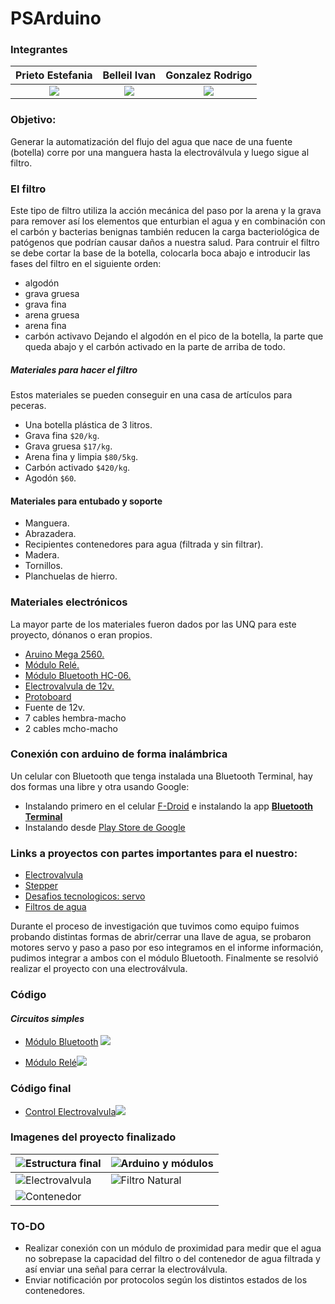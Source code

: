 # PSArduino

### Integrantes

|Prieto Estefania| Belleil Ivan | Gonzalez Rodrigo |
| :--------: | :--------: | :--------: |
| [![](https://avatars0.githubusercontent.com/u/44297919?s=64&v=4)](https://github.com/EstefiCamba)     | [![](https://avatars2.githubusercontent.com/u/12256875?s=64&v=4)](https://github.com/ivigbe)     | [![](https://avatars2.githubusercontent.com/u/8609216?s=64&v=4)](https://github.com/RoAriel)     |

### Objetivo:
 Generar la automatización del flujo del agua que nace de una fuente (botella) corre por una manguera hasta la electroválvula y luego sigue al filtro.


### El filtro

Este tipo de filtro utiliza la acción mecánica del paso por la arena y la grava para remover así los elementos que enturbian el agua y en combinación con el carbón y bacterias benignas también reducen la carga bacteriológica de patógenos que podrían causar daños a nuestra salud. Para contruir el filtro se debe cortar la base de la botella, colocarla boca abajo e introducir las fases del filtro en el siguiente orden:
- algodón
- grava gruesa
- grava fina
- arena gruesa
- arena fina
- carbón activavo
Dejando el algodón en el pico de la botella, la parte que queda abajo y el carbón activado en la parte de arriba de todo.

##### Materiales para hacer el filtro
Estos materiales se pueden conseguir en una casa de artículos para peceras.

- Una botella plástica de 3 litros.
- Grava fina  `$20/kg`.
- Grava gruesa  `$17/kg`.
- Arena fina y limpia  `$80/5kg`.
- Carbón activado  `$420/kg`.
- Agodón  `$60`.

#### Materiales para entubado y soporte

- Manguera.
- Abrazadera.
- Recipientes contenedores para agua (filtrada y sin filtrar).
- Madera.
- Tornillos.
- Planchuelas de hierro.

### Materiales electrónicos

La mayor parte de los materiales fueron dados por las UNQ para este proyecto, dónanos o eran propios.
- [Aruino Mega 2560.](https://articulo.mercadolibre.com.ar/MLA-619909192-arduino-mega-2560-r3-16au-cable-usb-domotica-y-robotica-_JM?quantity=1)
- [Módulo Relé.](https://articulo.mercadolibre.com.ar/MLA-706340414-modulo-relay-rele-de-1-canal-5v-10a-arduino-pic-avr-robotica-_JM?quantity=1) 
- [Módulo Bluetooth HC-06.](https://articulo.mercadolibre.com.ar/MLA-711763012-modulo-bluetooth-hc-06-maestro-serial-uart-ttl-at-arduino-_JM?quantity=1)
- [Electrovalvula de 12v.](https://articulo.mercadolibre.com.ar/MLA-613370087-electrovalvula-universal-paso-de-nafta-gnc-gas-_JM?matt_tool=96769418&matt_word&gclid=CjwKCAjwmZbpBRAGEiwADrmVXiEppShmII6bAp1gW7ySQpPJI8nOvq71xQxDBqMlDRnGWlNvtrGKHRoCubcQAvD_BwE&quantity=1)
- [Protoboard](https://articulo.mercadolibre.com.ar/MLA-596406863-protoboard-breadboard-400-puntos-experimentador-arduino-ptec-_JM?quantity=1)
- Fuente de 12v.
- 7 cables hembra-macho
- 2 cables mcho-macho
 
### Conexión con arduino de forma inalámbrica
Un celular con Bluetooth que tenga instalada una Bluetooth Terminal, hay dos formas una libre y otra usando Google:
- Instalando primero en el celular [F-Droid](https://f-droid.org/en/) e instalando la app [__Bluetooth Terminal__](https://f-droid.org/en/packages/ru.sash0k.bluetooth_terminal/)
- Instalando desde [Play Store de Google](https://play.google.com/store/apps/details?id=de.kai_morich.serial_bluetooth_terminal&hl=en_US)


### Links a proyectos con partes importantes para el nuestro:

- [Electrovalvula](https://forum.arduino.cc/index.php?topic=537292.0)
- [Stepper](https://www.instructables.com/id/BYJ48-Stepper-Motor/)
- [Desafios tecnologicos: servo](https://educacion.camba.coop/course/view.php?id=2)
- [Filtros de agua](https://www.postubo.com/foro/t/comunidad/discusiones-generales/filtros-de-agua-nos-estan-timando/?page=2)

Durante el proceso de investigación que tuvimos como equipo fuimos probando distintas formas de abrir/cerrar una llave de agua, se probaron motores servo y paso a paso por eso integramos en el informe información,  pudimos integrar a ambos con el módulo Bluetooth. Finalmente se resolvió realizar el proyecto con una electroválvula.

### Código

#### ___Circuitos simples___

-  [Módulo Bluetooth](https://etherpad.net/p/modulo-bluetooth)
![](https://i.imgur.com/wGtpWMs.png)

- [Módulo Relé](https://etherpad.net/p/rele-electro)![](https://i.imgur.com/4K36lyM.png)

### Código final

- [Control Electrovalvula](https://etherpad.net/p/control_electrovalvula)![](https://i.imgur.com/IMZSCwX.png)
### Imagenes del proyecto finalizado


| ![Estructura final](https://i.imgur.com/eZqt7GG.jpg) |![Arduino y módulos](https://i.imgur.com/L6ktwSm.jpg)|
| -------- | -------- |
| ![Electrovalvula](https://i.imgur.com/kwFY64l.jpg)   |  ![Filtro Natural](https://i.imgur.com/PevXa64.jpg) |
|![Contenedor](https://i.imgur.com/opYY0rL.jpg)

### TO-DO
- Realizar conexión con un módulo de proximidad para medir que el agua no sobrepase la capacidad del filtro o del contenedor de agua filtrada y así enviar una señal para cerrar la electroválvula.
- Enviar notificación por protocolos según los distintos estados de los contenedores.
